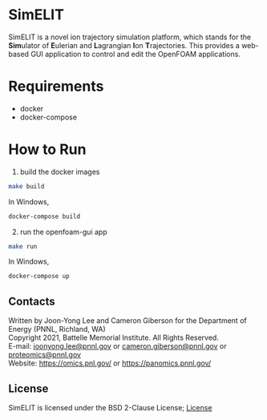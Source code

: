 # SimELIT

SimELIT is a novel ion trajectory simulation platform, which stands for the **Sim**ulator of **E**ulerian and **L**agrangian **I**on **T**rajectories. This provides a web-based GUI application to control and edit the OpenFOAM applications. 


# Requirements
- docker
- docker-compose


# How to Run

1. build the docker images
```bash
make build
```

In Windows,
```bash
docker-compose build
```

2. run the openfoam-gui app
```bash
make run
```

In Windows,
```bash
docker-compose up
```



## Contacts ##
Written by Joon-Yong Lee and Cameron Giberson for the Department of Energy (PNNL, Richland, WA)\
Copyright 2021, Battelle Memorial Institute. All Rights Reserved.\
E-mail: joonyong.lee@pnnl.gov or cameron.giberson@pnnl.gov or proteomics@pnnl.gov\
Website: https://omics.pnl.gov/ or https://panomics.pnnl.gov/


## License ##
SimELIT is licensed under the BSD 2-Clause License; [License](license.txt)
